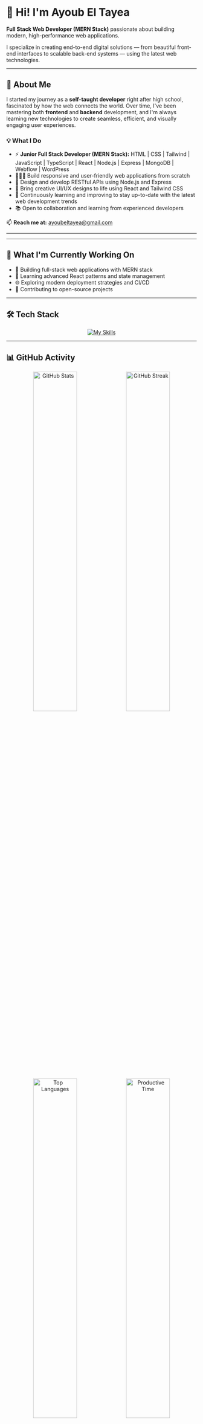 # 👋 Hi! I'm Ayoub El Tayea

**Full Stack Web Developer (MERN Stack)** passionate about building modern, high-performance web applications.

I specialize in creating end-to-end digital solutions — from beautiful front-end interfaces to scalable back-end systems — using the latest web technologies.

---

## 🌱 About Me

I started my journey as a **self-taught developer** right after high school, fascinated by how the web connects the world. Over time, I've been mastering both **frontend** and **backend** development, and I'm always learning new technologies to create seamless, efficient, and visually engaging user experiences.

### 💡 What I Do

- ⚡ **Junior Full Stack Developer (MERN Stack):** HTML | CSS | Tailwind | JavaScript | TypeScript | React | Node.js | Express | MongoDB | Webflow | WordPress
- 👨🏽‍💻 Build responsive and user-friendly web applications from scratch
- 🚀 Design and develop RESTful APIs using Node.js and Express
- 🎨 Bring creative UI/UX designs to life using React and Tailwind CSS
- 🧠 Continuously learning and improving to stay up-to-date with the latest web development trends
- 📚 Open to collaboration and learning from experienced developers

📫 **Reach me at:** [ayoubeltayea@gmail.com](mailto:ayoubeltayea@gmail.com)

---
---

## 💼 What I'm Currently Working On

- 🔨 Building full-stack web applications with MERN stack
- 📖 Learning advanced React patterns and state management
- 🌐 Exploring modern deployment strategies and CI/CD
- 🤝 Contributing to open-source projects

---

## 🛠️ Tech Stack

<div align="center">

[![My Skills](https://skillicons.dev/icons?i=html,css,tailwind,js,ts,react,nodejs,express,mongodb,git,github,vscode)](https://skillicons.dev)

</div>

---

## 📊 GitHub Activity

<div align="center">
  <img src="https://github-readme-stats.vercel.app/api?username=ayoubtyea&show_icons=true&theme=radical&hide_border=true&include_all_commits=true&count_private=true" alt="GitHub Stats" width="48%"/>
  <img src="https://github-readme-streak-stats.herokuapp.com?user=ayoubtyea&theme=radical&hide_border=true" alt="GitHub Streak" width="48%"/>
</div>

<div align="center">
  <img src="https://github-readme-stats.vercel.app/api/top-langs/?username=ayoubtyea&layout=compact&theme=radical&hide_border=true&langs_count=8" alt="Top Languages" width="48%"/>
  <img src="https://github-profile-summary-cards.vercel.app/api/cards/productive-time?username=ayoubtyea&theme=radical&utcOffset=8" alt="Productive Time" width="48%"/>
</div>

---

## 🔥 Contribution Graph

<div align="center">
  
[![Ayoub's github activity graph](https://github-readme-activity-graph.vercel.app/graph?username=ayoubtyea&theme=react-dark&hide_border=true&area=true)](https://github.com/ayoubtyea)

</div>


## 🤝 Connect with Me

<div align="center">
  <a href="https://www.linkedin.com/in/ayoub-el-tayea" target="_blank">
    <img src="https://img.shields.io/badge/LinkedIn-%230077B5.svg?&style=for-the-badge&logo=linkedin&logoColor=white" alt="LinkedIn"/>
  </a>
  <a href="https://www.facebook.com/ayoub.eltayea" target="_blank">
    <img src="https://img.shields.io/badge/Facebook-%231877F2.svg?&style=for-the-badge&logo=facebook&logoColor=white" alt="Facebook"/>
  </a>
  <a href="https://www.instagram.com/ayoub.tye" target="_blank">
    <img src="https://img.shields.io/badge/Instagram-%23E4405F.svg?&style=for-the-badge&logo=instagram&logoColor=white" alt="Instagram"/>
  </a>
</div>

---

<div align="center">
  
⭐️ **"Design. Develop. Deploy. Repeat."**

![Profile Views](https://komarev.com/ghpvc/?username=ayoubtyea&color=blueviolet&style=flat-square)

</div>

